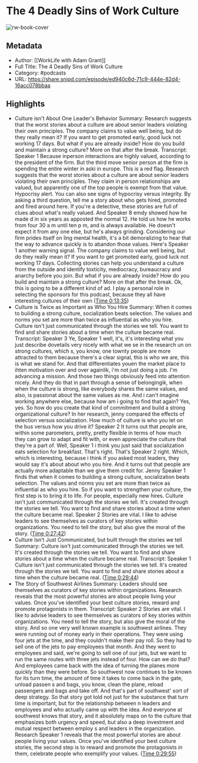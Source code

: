 # The 4 Deadly Sins of Work Culture

![rw-book-cover](https://images.weserv.nl/?url=https%3A%2F%2Ff.prxu.org%2F131%2Fimages%2F54c91b01-be7b-4ba8-b0c8-0fb8fd0516e6%2FTED_WLS2_Logo_3000x3000.png&w=100&h=100)

## Metadata
- Author: [[WorkLife with Adam Grant]]
- Full Title: The 4 Deadly Sins of Work Culture
- Category: #podcasts
- URL: https://share.snipd.com/episode/ed940c6d-71c9-444e-82d4-16acc078bbaa

## Highlights
- Culture isn't About One Leader's Behavior
  Summary:
  Research suggests that the worst stories about a culture are about senior leaders violating their own principles. The company claims to value well being, but do they really mean it? If you want to get promoted early, good luck not working 17 days. But what if you are already inside? How do you build and maintain a strong culture? More on that after the break.
  Transcript:
  Speaker 1
  Because inperson interactions are highly valued, according to the president of the firm. But the third move senior person at the firm is spending the entire winter in aski in europe. This is a red flag. Research suggests that the worst stories about a culture are about senior leaders violating their own principles. They claim in person relationships are valued, but apparently one of the top people is exempt from that value. Hypocrisy alert. You can also see signs of hypocrisy versus integrity. By asking a third question, tell me a story about who gets hired, promoted and fired around here. If you're a detective, these stories are full of clues about what's really valued. And
  Speaker 8
  emdy showed how he made d in six years as apposted the normal 12. He told us how he works from four 30 a m until ten p m, and is always available. He doesn't expect it from any one else, but he's always grinding. Considering our firm prides itself on ling mental health, it's a bit demoralizing to hear that the way to advance quickly is to abandon those values. Here's
  Speaker 1
  another warning signal. The company claims to value well being, but do they really mean it? If you want to get promoted early, good luck not working 17 days. Collecting stories can help you understand a culture from the outside and identify toxticity, mediocracy, bureaucracy and anarchy before you join. But what if you are already inside? How do you build and maintain a strong culture? More on that after the break. Ok, this is going to be a different kind of ad. I play a personal role in selecting the sponsors for this podcast, because they all have interesting cultures of their own ([Time 0:13:35](https://share.snipd.com/snip/72fee5ca-5712-45b7-a845-162a2eab04ac))
- Culture is Twice as Important as Who You Hire
  Summary:
  When it comes to building a strong culture, socialization beats selection. The values and norms you set are more than twice as influential as who you hire. Culture isn't just communicated through the stories we tell. You want to find and share stories about a time when the culture became real.
  Transcript:
  Speaker 3
  Ye,
  Speaker 1
  well, it's, it's interesting what you just describe dovetails very nicely with what we se in the research un on strong cultures, which s, you know, one townty people are more attracted to them because there's a clear signal, this is who we are, this is what we stand for. And that differentiates youen the market place to ihten motivation over and over againlik, i'm not just doing a job. I'm advancing a mission. And those two things obviously feed into attention nicely. And they do that in part through a sense of belongingik, when when the culture is strong, like everybody shares the same values, and also, is passionat about the same values as me. And i can't imagine working anywhere else, because how am i going to find that again? Yes, yes. So how do you create that kind of commitment and build a strong organizational culture? In her research, jenny compared the effects of selection versus socialization. How much of culture is who you let on the bus versus how you drive it?
  Speaker 2
  It turns out that people are, within some parometers, pretty, pretty flexible in terms of how much they can grow to adapt and fit with, or even appreciate the culture that they're a part of. Well,
  Speaker 1
  i think you just said that socialization eats selection for breakfast. That's right. That's
  Speaker 2
  right. Which, which is interesting, because i think if you asked most leaders, they would say it's about about who you hire. And it turns out that people are actually more adaptable than we give them credit for. Jenny
  Speaker 1
  finds that when it comes to building a strong culture, socialization beats selection. The values and norms you set are more than twice as influential as who you hire. So if you want to strengthen your culture, the first step is to bring it to life. For people, especially new hires. Culture isn't just communicated through the stories we tell. It's created through the stories we tell. You want to find and share stories about a time when the culture became real.
  Speaker 2
  Stories are vital. I like to advise leaders to see themselves as curators of key stories within organizations. You need to tell the story, but also give the moral of the story. ([Time 0:27:42](https://share.snipd.com/snip/02a3be05-db84-42c9-a5df-3c6082ad57e4))
- Culture Isn’t Just Communicated, but built through the stories we tell
  Summary:
  Culture isn't just communicated through the stories we tell. It's created through the stories we tell. You want to find and share stories about a time when the culture became real.
  Transcript:
  Speaker 1
  Culture isn't just communicated through the stories we tell. It's created through the stories we tell. You want to find and share stories about a time when the culture became real. ([Time 0:29:44](https://share.snipd.com/snip/7e108f87-ceeb-48c4-84a9-88a7b5b8b1d8))
- The Story of Southwest Airlines
  Summary:
  Leaders should see themselves as curators of key stories within organizations. Research reveals that the most powerful stories are about people living your values. Once you've identified your best culture stories, reward and promote protagonists in them.
  Transcript:
  Speaker 2
  Stories are vital. I like to advise leaders to see themselves as curators of key stories within organizations. You need to tell the story, but also give the moral of the story. And so one very well known example is southwest airlines. They were running out of money early in their operations. They were using four jets at the time, and they couldn't make their pay roll. So they had to sell one of the jets to pay employees that month. And they went to employees and said, we're going to sell one of our jets, but we want to run the same routes with three jets instead of four. How can we do that? And employees came back with the idea of turning the planes more quickly than they were before. So southwest now continues to be known for its turn time, the amount of time it takes to come back in the gate, unload passen s and bags, you know, clean the plane, reload passengers and bags and take off. And that's part of southwest' sort of deep strategy. So that story got told not just for the substance that turn time is important, but for the relationship between n leaders and employees and who actually came up with the idea. And everyone at southwest knows that story, and it absolutely maps on to the culture that emphasizes both urgency and speed, but also a deep investment and mutual respect between employ s and leaders in the organization. Research
  Speaker 1
  reveals that the most powerful stories are about people living your values. Once you've identified your best culture stories, the second step is to reward and promote the protagonists in them, celebrate people who exemplify your values. ([Time 0:29:55](https://share.snipd.com/snip/9511c66e-a9b6-4f18-8d5c-c30bd77cecb6))
